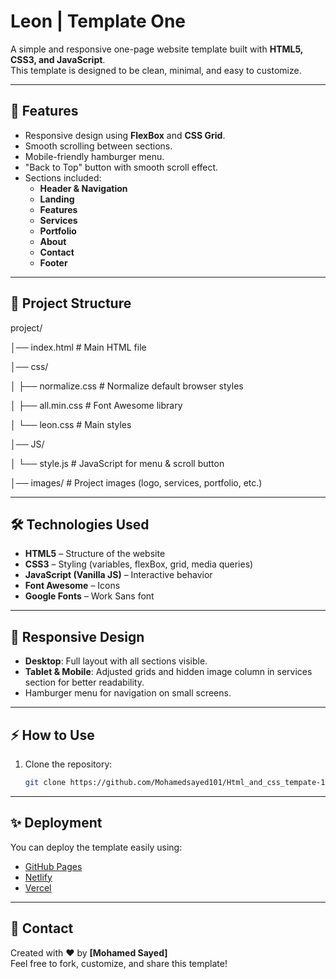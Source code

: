 # Leon | Template One

A simple and responsive one-page website template built with **HTML5, CSS3, and JavaScript**.  
This template is designed to be clean, minimal, and easy to customize.

---

## 🚀 Features

- Responsive design using **FlexBox** and **CSS Grid**.
- Smooth scrolling between sections.
- Mobile-friendly hamburger menu.
- "Back to Top" button with smooth scroll effect.
- Sections included:
  - **Header & Navigation**
  - **Landing**
  - **Features**
  - **Services**
  - **Portfolio**
  - **About**
  - **Contact**
  - **Footer**

---

## 📂 Project Structure

project/

│── index.html # Main HTML file

│── css/

│ ├── normalize.css # Normalize default browser styles

│ ├── all.min.css # Font Awesome library

│ └── leon.css # Main styles

│── JS/

│ └── style.js # JavaScript for menu & scroll button

│── images/ # Project images (logo, services, portfolio, etc.)

---

## 🛠️ Technologies Used

- **HTML5** – Structure of the website
- **CSS3** – Styling (variables, flexBox, grid, media queries)
- **JavaScript (Vanilla JS)** – Interactive behavior
- **Font Awesome** – Icons
- **Google Fonts** – Work Sans font

---

## 📱 Responsive Design

- **Desktop**: Full layout with all sections visible.
- **Tablet & Mobile**: Adjusted grids and hidden image column in services section for better readability.
- Hamburger menu for navigation on small screens.

---

## ⚡ How to Use

1. Clone the repository:
   ```bash
   git clone https://github.com/Mohamedsayed101/Html_and_css_tempate-1
   ```

---

## ✨ Deployment
You can deploy the template easily using:
- [GitHub Pages](https://mohamedsayed101.github.io/Html_and_css_tempate-1/)  
- [Netlify](https://www.netlify.com/)  
- [Vercel](https://vercel.com/)  

---

## 📧 Contact
Created with ❤️ by **[Mohamed Sayed]**  
Feel free to fork, customize, and share this template!
